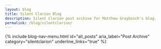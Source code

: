 ```yaml
---
layout: blog
title: Silent Clarion Blog
description: Silent Clarion post archive for Matthew Graybosch's blog.
permalink: /blog/silentclarion/
---
```


{% include blog-nav-menu.html id="all_posts" aria_label="Post Archive" category="silentclarion" underline_links="true" %}